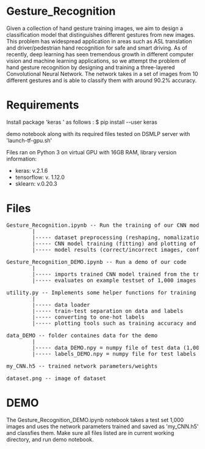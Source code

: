 # Gesture_Recognition

Given a collection of hand gesture training images, we aim to design a classification model that distinguishes different gestures from new images. This problem has widespread application in areas such as ASL translation and driver/pedestrian hand recognition for safe and smart driving. As of recently, deep learning has seen tremendous growth in different computer vision and machine learning applications, so we attempt the problem of hand gesture recognition by designing and training a three-layered Convolutional Neural Network. The network takes in a set of images from 10 different gestures and is able to classify them with around 90.2% accuracy.

# Requirements

Install package 'keras ' as follows : $ pip install --user keras

demo notebook along with its required files tested on DSMLP server with 'launch-tf-gpu.sh'

Files ran on Python 3 on virtual GPU with 16GB RAM, library version information:
- keras: v.2.1.6
- tensorflow: v. 1.12.0
- sklearn: v.0.20.3

# Files
<pre>
Gesture_Recognition.ipynb -- Run the training of our CNN model on complete Hand Gesture dataset
        |
        |----- dataset preprocessing (reshaping, nomalization, one-hot labels)
        |----- CNN model training (fitting) and plotting of training acc/loss history
        |----- model results (correct/incorrect images, confusion matrix, classificaiton report)
        
Gesture_Recognition_DEMO.ipynb -- Run a demo of our code 
        |
        |----- imports trained CNN model trained from the training notebook below 
        |----- evaluates on example testset of 1,000 images picked from the complete dataset 
        
utility.py -- Implements some helper functions for training and displaying reults
        |
        |----- data loader
        |----- train-test separation on data and labels 
        |----- converting to one-hot labels
        |----- plotting tools such as training accuracy and example image displays

data_DEMO -- folder containes data for the demo 
        |
        |----- data_DEMO.npy = numpy file of test data (1,000 images)
        |----- labels_DEMO.npy = numpy file for test labels

my_CNN.h5 -- trained network parameters/weights 

dataset.png -- image of dataset
</pre>

# DEMO
The Gesture_Recognition_DEMO.ipynb notebook takes a test set 1,000 images and uses the network parameters trained and saved as 'my_CNN.h5' and classfies them.
Make sure all files listed are in current working directory, and run demo notebook.
